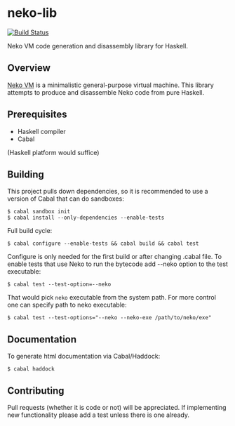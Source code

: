 neko-lib
========

[![Build Status](https://travis-ci.org/ppenzin/neko-lib-hs.svg?branch=master)](https://travis-ci.org/ppenzin/neko-lib-hs)

Neko VM code generation and disassembly library for Haskell.

## Overview

[Neko VM](http://nekovm.org) is a minimalistic general-purpose virtual machine.
This library attempts to produce and disassemble Neko code from pure Haskell.

## Prerequisites

- Haskell compiler
- Cabal

(Haskell platform would suffice)

## Building

This project pulls down dependencies, so it is recommended to use a version of
Cabal that can do sandboxes:

```
$ cabal sandbox init
$ cabal install --only-dependencies --enable-tests
```
Full build cycle:

```
$ cabal configure --enable-tests && cabal build && cabal test
```

Configure is only needed for the first build or after changing .cabal file. To
enable tests that use Neko to run the bytecode add --neko option to the test
executable:

```
$ cabal test --test-option=--neko
```

That would pick `neko` executable from the system path. For more control one
can specify path to neko executable:

```
$ cabal test --test-options="--neko --neko-exe /path/to/neko/exe"
```

## Documentation

To generate html documentation via Cabal/Haddock:

```
$ cabal haddock
```

## Contributing

Pull requests (whether it is code or not) will be appreciated. If implementing
new functionality please add a test unless there is one already.

